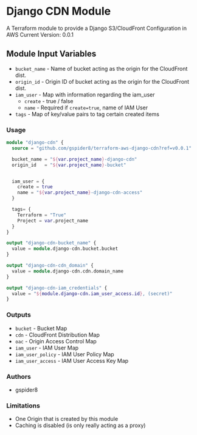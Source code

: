 # Django CDN Module
A Terraform module to provide a Django S3/CloudFront Configuration in AWS
Current Version: 0.0.1

## Module Input Variables
- `bucket_name` - Name of bucket acting as the origin for the CloudFront dist.
- `origin_id` - Origin ID of bucket acting as the origin for the CloudFront dist.
- `iam_user` - Map with information regarding the iam_user
  - `create` - true / false
  - `name` - Required if `create=true`, name of IAM User
- `tags` - Map of key/value pairs to tag certain created items

### Usage
```terraform
module "django-cdn" {
  source = "github.com/gspider8/terraform-aws-django-cdn?ref=v0.0.1"

  bucket_name = "${var.project_name}-django-cdn"
  origin_id   = "${var.project_name}-bucket"


  iam_user = {
    create = true
    name = "${var.project_name}-django-cdn-access"
  }

  tags= {
    Terraform = "True"
    Project = var.project_name
  }
}

output "django-cdn-bucket_name" {
  value = module.django-cdn.bucket.bucket
}

output "django-cdn-cdn_domain" {
  value = module.django-cdn.cdn.domain_name
}

output "django-cdn-iam_credentials" {
  value = "${module.django-cdn.iam_user_access.id}, (secret)"
}
```

### Outputs
- `bucket` - Bucket Map
- `cdn` - CloudFront Distribution Map
- `oac` - Origin Access Control Map
- `iam_user` - IAM User Map
- `iam_user_policy` - IAM User Policy Map
- `iam_user_access` - IAM User Access Key Map

### Authors
- gspider8

### Limitations
- One Origin that is created by this module
- Caching is disabled (is only really acting as a proxy)
